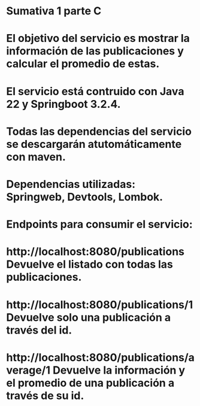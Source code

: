 # Sumativa 1 parte C
# El objetivo del servicio es mostrar la información de las publicaciones y calcular el promedio de estas.
# El servicio está contruido con Java 22 y Springboot 3.2.4.
# Todas las dependencias del servicio se descargarán atutomáticamente con maven.
# Dependencias utilizadas: Springweb, Devtools, Lombok.
# Endpoints para consumir el servicio:
# http://localhost:8080/publications Devuelve el listado con todas las publicaciones.
# http://localhost:8080/publications/1 Devuelve solo una publicación a través del id.
# http://localhost:8080/publications/average/1 Devuelve la información y el promedio de una publicación a través de su id.